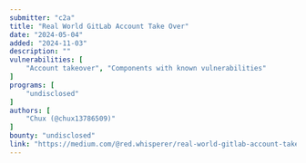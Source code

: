 ```yaml
---
submitter: "c2a"
title: "Real World GitLab Account Take Over"
date: "2024-05-04"
added: "2024-11-03"
description: ""
vulnerabilities: [
    "Account takeover", "Components with known vulnerabilities"
]
programs: [
    "undisclosed"
]
authors: [
    "Chux (@chux13786509)"
]
bounty: "undisclosed"
link: "https://medium.com/@red.whisperer/real-world-gitlab-account-take-over-b2e9896a1835"
---
```




